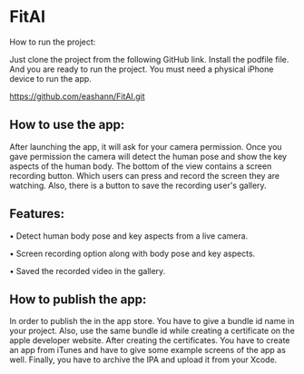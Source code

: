 # FitAI

How to run the project:

Just clone the project from the following GitHub link. Install the podfile file. And you are ready to run the project. 
You must need a physical iPhone device to run the app.

https://github.com/eashann/FitAI.git

## How to use the app:

After launching the app, it will ask for your camera permission. 
Once you gave permission the camera will detect the human pose and show the key aspects of the human body. 
The bottom of the view contains a screen recording button. Which users can press and record the screen they are watching. 
Also, there is a button to save the recording user's gallery. 

## Features:

•	Detect human body pose and key aspects from a live camera.

•	Screen recording option along with body pose and key aspects.

•	Saved the recorded video in the gallery.

## How to publish the app:

In order to publish the in the app store. You have to give a bundle id name in your project. 
Also, use the same bundle id while creating a certificate on the apple developer website. 
After creating the certificates. You have to create an app from iTunes and have to give some example screens of the app as well. 
Finally, you have to archive the IPA and upload it from your Xcode. 
